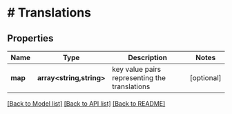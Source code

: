 # # Translations

## Properties

Name | Type | Description | Notes
------------ | ------------- | ------------- | -------------
**map** | **array<string,string>** | key value pairs representing the translations | [optional]

[[Back to Model list]](../../README.md#models) [[Back to API list]](../../README.md#endpoints) [[Back to README]](../../README.md)

